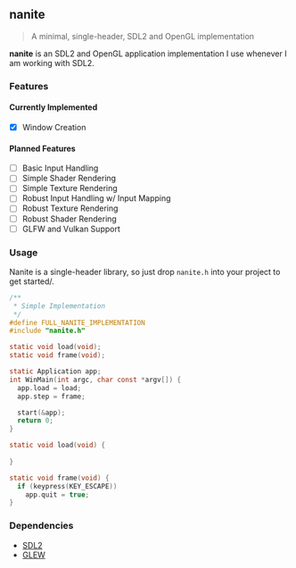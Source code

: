 ## nanite
> A minimal, single-header, SDL2 and OpenGL implementation

**nanite** is an SDL2 and OpenGL application implementation I use whenever I am working with SDL2.

### Features
#### Currently Implemented
- [x] Window Creation

#### Planned Features
- [ ] Basic Input Handling
- [ ] Simple Shader Rendering
- [ ] Simple Texture Rendering
- [ ] Robust Input Handling w/ Input Mapping
- [ ] Robust Texture Rendering
- [ ] Robust Shader Rendering
- [ ] GLFW and Vulkan Support

### Usage
Nanite is a single-header library, so just drop `nanite.h` into your project to get started/.
```c
/**
 * Simple Implementation
 */
#define FULL_NANITE_IMPLEMENTATION
#include "nanite.h"

static void load(void);
static void frame(void);

static Application app;
int WinMain(int argc, char const *argv[]) {
  app.load = load;
  app.step = frame;

  start(&app);
  return 0;
}

static void load(void) {
  
}

static void frame(void) {
  if (keypress(KEY_ESCAPE))
    app.quit = true;
}
```

### Dependencies
- [SDL2](https://www.libsdl.org/)
- [GLEW](http://glew.sourceforge.net/)
